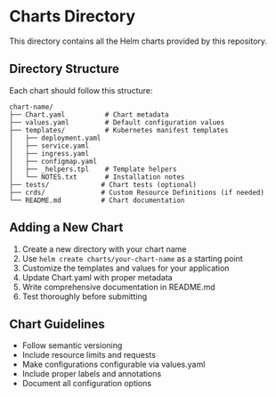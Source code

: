 # Charts Directory

This directory contains all the Helm charts provided by this repository.

## Directory Structure

Each chart should follow this structure:

```
chart-name/
├── Chart.yaml          # Chart metadata
├── values.yaml         # Default configuration values
├── templates/          # Kubernetes manifest templates
│   ├── deployment.yaml
│   ├── service.yaml
│   ├── ingress.yaml
│   ├── configmap.yaml
│   ├── _helpers.tpl    # Template helpers
│   └── NOTES.txt       # Installation notes
├── tests/             # Chart tests (optional)
├── crds/              # Custom Resource Definitions (if needed)
└── README.md          # Chart documentation
```

## Adding a New Chart

1. Create a new directory with your chart name
2. Use `helm create charts/your-chart-name` as a starting point
3. Customize the templates and values for your application
4. Update Chart.yaml with proper metadata
5. Write comprehensive documentation in README.md
6. Test thoroughly before submitting

## Chart Guidelines

- Follow semantic versioning
- Include resource limits and requests
- Make configurations configurable via values.yaml
- Include proper labels and annotations
- Document all configuration options